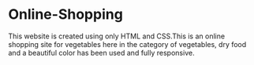 # Online-Shopping
This website is created using only HTML and CSS.This is an online shopping site for vegetables here in the category of vegetables, dry food and a beautiful color has been used and fully responsive.
